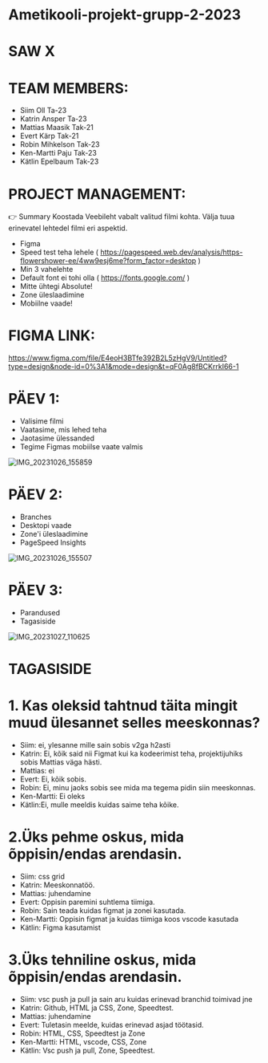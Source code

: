 # Ametikooli-projekt-grupp-2-2023
# SAW  X

# TEAM MEMBERS:

* Siim Oll Ta-23
* Katrin Ansper Ta-23
* Mattias Maasik Tak-21
* Evert Kärp Tak-21
* Robin Mihkelson Tak-23
* Ken-Martti Paju Tak-23
* Kätlin Epelbaum Tak-23


# PROJECT MANAGEMENT:

👉 Summary Koostada Veebileht vabalt valitud filmi kohta. Välja tuua erinevatel lehtedel filmi eri aspektid.
* Figma
* Speed test teha lehele ( https://pagespeed.web.dev/analysis/https-flowershower-ee/4ww9esj6me?form_factor=desktop )
* Min 3 vahelehte
* Default font ei tohi olla  ( https://fonts.google.com/ )
* Mitte ühtegi Absolute!
* Zone üleslaadimine
* Mobiilne vaade!


# FIGMA LINK:

https://www.figma.com/file/E4eoH3BTfe392B2L5zHgV9/Untitled?type=design&node-id=0%3A1&mode=design&t=qF0Ag8fBCKrrkI66-1


# PÄEV 1:

* Valisime filmi
* Vaatasime, mis lehed teha
* Jaotasime ülessanded
* Tegime Figmas mobiilse vaate valmis
  
![IMG_20231026_155859](https://github.com/robinmihkelson/Ametikooli-projekt-grupp-2-2023/assets/137103720/9de0e677-a6ac-44c7-af86-7dd8a4806db5)


# PÄEV 2:

* Branches
* Desktopi vaade
* Zone'i üleslaadimine
* PageSpeed Insights

![IMG_20231026_155507](https://github.com/robinmihkelson/Ametikooli-projekt-grupp-2-2023/assets/137103720/dd3f6df9-82fe-48fc-b97f-c874562c9ad9)

# PÄEV 3:

* Parandused
* Tagasiside
  
![IMG_20231027_110625](https://github.com/robinmihkelson/Ametikooli-projekt-grupp-2-2023/assets/137103720/4b6d8ff6-e2db-4998-92f0-579ffb90c045)



# TAGASISIDE
# 1. Kas oleksid tahtnud täita mingit muud ülesannet selles meeskonnas?

* Siim: ei, ylesanne mille sain sobis v2ga h2asti
* Katrin: Ei, kõik said nii Figmat kui ka kodeerimist teha, projektijuhiks sobis Mattias väga hästi.
* Mattias: ei
* Evert: Ei, kõik sobis.
* Robin: Ei, minu jaoks sobis see mida ma tegema pidin siin meeskonnas.
* Ken-Martti: Ei oleks
* Kätlin:Ei, mulle meeldis kuidas saime teha kõike.

# 2.Üks pehme oskus, mida õppisin/endas arendasin.

* Siim: css grid
* Katrin: Meeskonnatöö.
* Mattias: juhendamine
* Evert: Oppisin paremini suhtlema tiimiga.
* Robin: Sain teada kuidas figmat ja zonei kasutada.
* Ken-Martti: Oppisin figmat ja kuidas tiimiga koos vscode kasutada
* Kätlin: Figma kasutamist

# 3.Üks tehniline oskus, mida õppisin/endas arendasin.

* Siim: vsc push ja pull ja sain aru kuidas erinevad branchid toimivad jne
* Katrin: Github, HTML ja CSS, Zone, Speedtest.
* Mattias: juhendamine
* Evert: Tuletasin meelde, kuidas erinevad asjad töötasid.
* Robin: HTML, CSS, Speedtest ja Zone
* Ken-Martti: HTML, vscode, CSS, Zone
* Kätlin: Vsc push ja pull, Zone, Speedtest.


